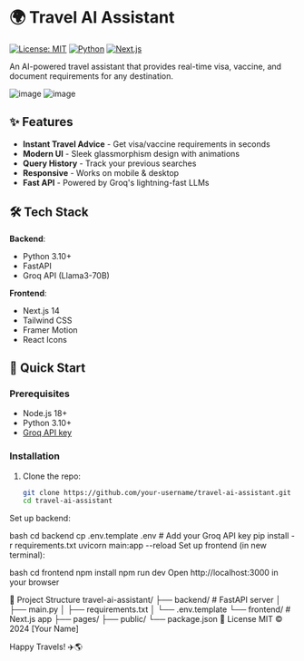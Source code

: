 # 🌍 Travel AI Assistant

[![License: MIT](https://img.shields.io/badge/License-MIT-blue.svg)](https://opensource.org/licenses/MIT)
[![Python](https://img.shields.io/badge/Python-3.10%2B-blue)](https://www.python.org/)
[![Next.js](https://img.shields.io/badge/Next.js-14-blue)](https://nextjs.org/)

An AI-powered travel assistant that provides real-time visa, vaccine, and document requirements for any destination.

![image](https://github.com/user-attachments/assets/391baaf7-5b8c-4829-8aa0-1e194b9fdbb4)
![image](https://github.com/user-attachments/assets/3678581b-6329-4f07-872e-c245342ae37f)



## ✨ Features

- **Instant Travel Advice** - Get visa/vaccine requirements in seconds
- **Modern UI** - Sleek glassmorphism design with animations
- **Query History** - Track your previous searches
- **Responsive** - Works on mobile & desktop
- **Fast API** - Powered by Groq's lightning-fast LLMs

## 🛠 Tech Stack

**Backend**:
- Python 3.10+
- FastAPI
- Groq API (Llama3-70B)

**Frontend**:
- Next.js 14
- Tailwind CSS
- Framer Motion
- React Icons

## 🚀 Quick Start

### Prerequisites
- Node.js 18+
- Python 3.10+
- [Groq API key](https://console.groq.com/keys)

### Installation
1. Clone the repo:
   ```bash
   git clone https://github.com/your-username/travel-ai-assistant.git
   cd travel-ai-assistant
Set up backend:

bash
cd backend
cp .env.template .env  # Add your Groq API key
pip install -r requirements.txt
uvicorn main:app --reload
Set up frontend (in new terminal):

bash
cd frontend
npm install
npm run dev
Open http://localhost:3000 in your browser

📂 Project Structure
travel-ai-assistant/
├── backend/            # FastAPI server
│   ├── main.py
│   ├── requirements.txt
│   └── .env.template
└── frontend/           # Next.js app
    ├── pages/
    ├── public/
    └── package.json
📝 License
MIT © 2024 [Your Name]

Happy Travels! ✈️🌎
